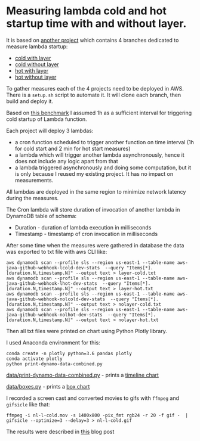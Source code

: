
# Measuring lambda cold and hot startup time with and without layer.

It is based on [another project](https://github.com/piczmar/sls-aws-java-github-webhook-gitstats) 
which contains 4 branches dedicated to measure lambda startup: 
 - [cold with layer](https://github.com/piczmar/sls-aws-java-github-webhook-gitstats/tree/measure-startup-layer-cold)
 - [cold without layer](https://github.com/piczmar/sls-aws-java-github-webhook-gitstats/tree/measure-startup-nolayer-cold)
 - [hot with layer](https://github.com/piczmar/sls-aws-java-github-webhook-gitstats/tree/measure-startup-layer-hot)
 - [hot without layer](https://github.com/piczmar/sls-aws-java-github-webhook-gitstats/tree/measure-startup-layer-hot)

To gather measures each of the 4 projects need to be deployed in AWS.
There is a `setup.sh` script to automate it. It will clone each branch, then build and deploy it.

Based on [this benchmark](https://read.acloud.guru/how-long-does-aws-lambda-keep-your-idle-functions-around-before-a-cold-start-bf715d3b810) 
I assumed 1h as a sufficient interval for triggering cold startup of Lambda function.

Each project will deploy 3 lambdas: 
 - a cron function scheduled to trigger another function on time interval (1h for cold start and 2 min for hot start measures)
 - a lambda which will trigger another lambda asynchronously, hence it does not include any logic apart from that
 - a lambda triggered asynchronously and doing some computation, but it is only because I reused my existing project. It has no impact on measurements.

All lambdas are deployed in the same region to minimize network latency during the measures.

The Cron lambda will store duration of invocation of another lambda in DynamoDB table of schema: 
- Duration - duration of lambda execution in milliseconds
- Timestamp - timestamp of cron invocation in milliseconds

After some time when the measures were gathered in database the data
was exported to txt file with aws CLI like: 

```
aws dynamodb scan --profile sls --region us-east-1 --table-name aws-java-github-webhook-lcold-dev-stats  --query "Items[*].[duration.N,timestamp.N]" --output text > layer-cold.txt
aws dynamodb scan --profile sls --region us-east-1 --table-name aws-java-github-webhook-lhot-dev-stats  --query "Items[*].[duration.N,timestamp.N]" --output text > layer-hot.txt
aws dynamodb scan --profile sls --region us-east-1 --table-name aws-java-github-webhook-nolcold-dev-stats  --query "Items[*].[duration.N,timestamp.N]" --output text > nolayer-cold.txt
aws dynamodb scan --profile sls --region us-east-1 --table-name aws-java-github-webhook-nolhot-dev-stats  --query "Items[*].[duration.N,timestamp.N]" --output text > nolayer-hot.txt
```

Then all txt files were printed on chart using Python Plotly library.

I used Anaconda environment for this: 
```
conda create -n plotly python=3.6 pandas plotly
conda activate plotly
python print-dynamo-data-combined.py
```

[data/print-dynamo-data-combined.py](data/print-dynamo-data-combined.py) - prints a [timeline chart](http://htmlpreview.github.io/?https://github.com/piczmar/sls-measure-lambda-startup-with-layers/blob/master/data/timeline-plot.html)

[data/boxes.py](data/boxes.py) - prints a [box chart](http://htmlpreview.github.io/?https://github.com/piczmar/sls-measure-lambda-startup-with-layers/blob/master/data/boxes-plot.html)


I recorded a screen cast and converted movies to gifs with `ffmpeg` and `gifsicle` like that: 

```
ffmpeg -i nl-l-cold.mov -s 1400x800 -pix_fmt rgb24 -r 20 -f gif -  | gifsicle --optimize=3 --delay=3 > nl-l-cold.gif
```

The results were described in [this]() blog post
